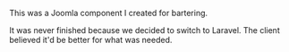 This was a Joomla component I created for bartering.

It was never finished because we decided to switch to Laravel. The client believed it'd be better for what was needed. 
